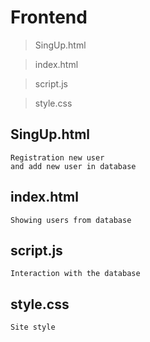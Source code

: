 Frontend
==========================================================

>SingUp.html

>index.html

>script.js

>style.css

SingUp.html
---------------------------------------------------------
```
Registration new user
and add new user in database
```
index.html
---------------------------------------------------------
```
Showing users from database
```
script.js
---------------------------------------------------------
```
Interaction with the database
```
style.css
---------------------------------------------------------
```
Site style
```